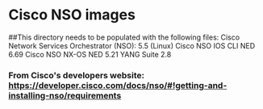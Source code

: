# Cisco NSO images

##This directory needs to be populated with the following files:
    Cisco Network Services Orchestrator (NSO): 5.5 (Linux)
    Cisco NSO IOS CLI NED 6.69
    Cisco NSO NX-OS NED 5.21
    YANG Suite 2.8

### From Cisco's developers website: https://developer.cisco.com/docs/nso/#!getting-and-installing-nso/requirements
